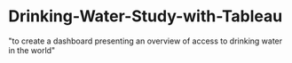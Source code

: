 # Drinking-Water-Study-with-Tableau
"to create a dashboard presenting an overview of access to drinking water in the world"
